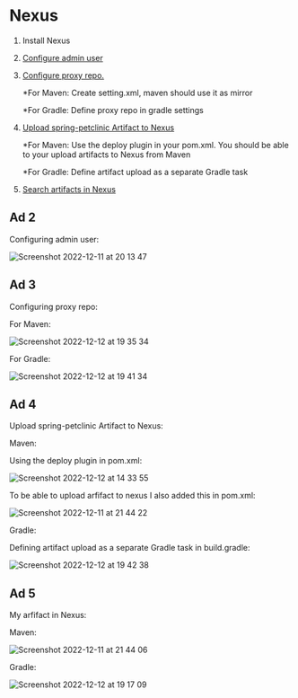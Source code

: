 # Nexus

1. Install Nexus
2. [Configure admin user](#ad-2)
3. [Configure proxy repo.](#ad-3)
    
    *For Maven: Create setting.xml, maven should use it as mirror
    
    *For Gradle: Define proxy repo in gradle settings
    
4.  [Upload spring-petclinic Artifact to Nexus](#ad-4)
    
    *For Maven: Use the deploy plugin in your pom.xml. You should be able to your upload artifacts to Nexus from Maven
    
    *For Gradle: Define artifact upload as a separate Gradle task
   
5. [Search artifacts in Nexus](#ad-5)



## Ad 2

Configuring admin user:

![Screenshot 2022-12-11 at 20 13 47](https://user-images.githubusercontent.com/114099418/207045592-f8a1419c-6f9c-47f7-a71e-5ddab32a2814.png)

## Ad 3

Configuring proxy repo:

For Maven:

![Screenshot 2022-12-12 at 19 35 34](https://user-images.githubusercontent.com/114099418/207126917-645526d1-672e-4721-94c7-2427c23f2fed.png)

For Gradle:

![Screenshot 2022-12-12 at 19 41 34](https://user-images.githubusercontent.com/114099418/207127974-0518a6cf-6433-429d-b5b3-d1ca8d1b6083.png)


## Ad 4

Upload spring-petclinic Artifact to Nexus:

Maven:

Using the deploy plugin in pom.xml:

![Screenshot 2022-12-12 at 14 33 55](https://user-images.githubusercontent.com/114099418/207057773-a3eff522-2a01-4adb-a9d3-5838a620b616.png)

To be able to upload arfifact to nexus I also added this in pom.xml:

![Screenshot 2022-12-11 at 21 44 22](https://user-images.githubusercontent.com/114099418/207057966-df50e744-371b-4e97-8568-b3b3646ed4ed.png)

Gradle:

Defining artifact upload as a separate Gradle task in build.gradle:

![Screenshot 2022-12-12 at 19 42 38](https://user-images.githubusercontent.com/114099418/207128127-aa60fcd9-6f72-4123-90a7-194f0740a296.png)

## Ad 5

My arfifact in Nexus:

Maven:

![Screenshot 2022-12-11 at 21 44 06](https://user-images.githubusercontent.com/114099418/207058644-6a0a255c-881b-4517-b4be-1c7ae12d8d21.png)

Gradle:

![Screenshot 2022-12-12 at 19 17 09](https://user-images.githubusercontent.com/114099418/207125602-2c0abc0a-59da-43ce-8dec-13167e3a1b00.png)



